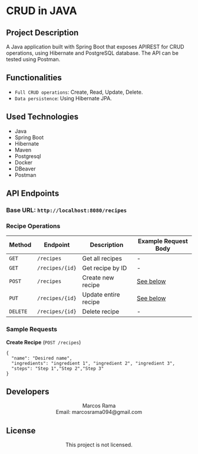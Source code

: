 # CRUD in JAVA

## Project Description
A Java application built with Spring Boot that exposes APIREST for CRUD operations, using Hibernate and PostgreSQL database. The API can be tested using Postman.

## Functionalities


- `Full CRUD operations`: Create, Read, Update, Delete.
- `Data persistence`: Using Hibernate JPA.



## Used Technologies
  
  * Java</br>
  * Spring Boot </br>
  * Hibernate </br>
  * Maven </br>
  * Postgresql </br>
  * Docker </br>
  * DBeaver </br>
  * Postman </br>
  
## API Endpoints

### Base URL: `http://localhost:8080/recipes`

### Recipe Operations

| Method | Endpoint              | Description                          | Example Request Body |
|--------|-----------------------|--------------------------------------|----------------------|
| `GET`  | `/recipes`            | Get all recipes                      | -                    |
| `GET`  | `/recipes/{id}`       | Get recipe by ID                     | -                    |
| `POST` | `/recipes`            | Create new recipe                    | [See below](#-sample-requests) |
| `PUT`  | `/recipes/{id}`       | Update entire recipe                 | [See below](#-sample-requests) |
| `DELETE` | `/recipes/{id}`     | Delete recipe                       | -                    |

###  Sample Requests

**Create Recipe** (`POST /recipes`)
```json:
{
  "name": "Desired name",
  "ingredients": "ingredient 1", "ingredient 2", "ingredient 3",
  "steps": "Step 1","Step 2","Step 3"
}
```
## Developers

 <div align= "center">Marcos Rama </div>
<div align= "center">Email: marcosrama094@gmail.com</div>

## License

<div align="center">
This project is not licensed.
</div>
